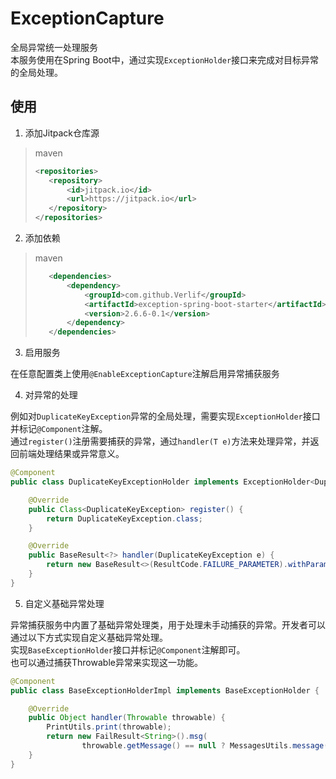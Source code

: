 # ExceptionCapture

全局异常统一处理服务  
本服务使用在Spring Boot中，通过实现`ExceptionHolder`接口来完成对目标异常的全局处理。

## 使用

1. 添加Jitpack仓库源

> maven
> ```xml
> <repositories>
>    <repository>
>        <id>jitpack.io</id>
>        <url>https://jitpack.io</url>
>    </repository>
> </repositories>
> ```

2. 添加依赖

> maven
> ```xml
>    <dependencies>
>        <dependency>
>            <groupId>com.github.Verlif</groupId>
>            <artifactId>exception-spring-boot-starter</artifactId>
>            <version>2.6.6-0.1</version>
>        </dependency>
>    </dependencies>
> ```

3. 启用服务

在任意配置类上使用`@EnableExceptionCapture`注解启用异常捕获服务

4. 对异常的处理

例如对`DuplicateKeyException`异常的全局处理，需要实现`ExceptionHolder`接口并标记`@Component`注解。  
通过`register()`注册需要捕获的异常，通过`handler(T e)`方法来处理异常，并返回前端处理结果或异常意义。

```java
@Component
public class DuplicateKeyExceptionHolder implements ExceptionHolder<DuplicateKeyException> {

    @Override
    public Class<DuplicateKeyException> register() {
        return DuplicateKeyException.class;
    }

    @Override
    public BaseResult<?> handler(DuplicateKeyException e) {
        return new BaseResult<>(ResultCode.FAILURE_PARAMETER).withParam(MessagesUtils.message("error.duplicate_key"));
    }
}
```

5. 自定义基础异常处理

异常捕获服务中内置了基础异常处理类，用于处理未手动捕获的异常。开发者可以通过以下方式实现自定义基础异常处理。  
实现`BaseExceptionHolder`接口并标记`@Component`注解即可。  
也可以通过捕获Throwable异常来实现这一功能。

```java
@Component
public class BaseExceptionHolderImpl implements BaseExceptionHolder {

    @Override
    public Object handler(Throwable throwable) {
        PrintUtils.print(throwable);
        return new FailResult<String>().msg(
                throwable.getMessage() == null ? MessagesUtils.message("error.default") : throwable.getMessage());
    }
}
```
